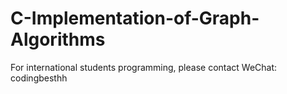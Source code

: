# C-Implementation-of-Graph-Algorithms
For international students programming, please contact WeChat: codingbesthh
